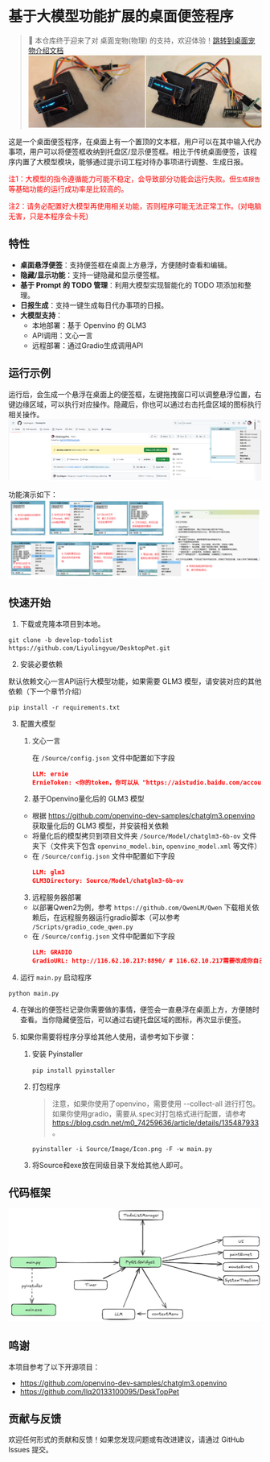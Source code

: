 # 基于大模型功能扩展的桌面便签程序  

> 🎉 本仓库终于迎来了对 桌面宠物(物理) 的支持，欢迎体验！[跳转到桌面宠物介绍文档](Docs/Markdown/DesktopPet.md)
> ![DesktopPet_demo.png](Docs/Images/DesktopPet_demo.jpg)

这是一个桌面便签程序，在桌面上有一个置顶的文本框，用户可以在其中输入代办事项，用户可以将便签框收纳到托盘区/显示便签框。相比于传统桌面便签，该程序内置了大模型模块，能够通过提示词工程对待办事项进行调整、生成日报。

<span style="color: red;">注1：大模型的指令遵循能力可能不稳定，会导致部分功能会运行失败。但`生成报告`等基础功能的运行成功率是比较高的。</span>

<span style="color: red;">注2：请务必配置好大模型再使用相关功能，否则程序可能无法正常工作。(对电脑无害，只是本程序会卡死)</span>

## 特性  
  
- **桌面悬浮便签**：支持便签框在桌面上方悬浮，方便随时查看和编辑。  
- **隐藏/显示功能**：支持一键隐藏和显示便签框。  
- **基于 Prompt 的 TODO 管理**：利用大模型实现智能化的 TODO 项添加和整理。  
- **日报生成**：支持一键生成每日代办事项的日报。  
- **大模型支持**： 
   - 本地部署：基于 Openvino 的 GLM3
   - API调用：文心一言
   - 远程部署：通过Gradio生成调用API

## 运行示例 
运行后，会生成一个悬浮在桌面上的便签框，左键拖拽窗口可以调整悬浮位置，右键边缘区域，可以执行对应操作。隐藏后，你也可以通过右击托盘区域的图标执行相关操作。
![run_example.png](Docs/Images/run_example.png)

功能演示如下：
![run_example2.png](Docs/Images/run_example2.png)

## 快速开始 

1. 下载或克隆本项目到本地。  
```commandline
git clone -b develop-todolist https://github.com/Liyulingyue/DesktopPet.git
```

2. 安装必要依赖

默认依赖文心一言API运行大模型功能，如果需要 GLM3 模型，请安装对应的其他依赖（下一个章节介绍）
```commandline
pip install -r requirements.txt
```

3. 配置大模型
   1. 文心一言

      在 `/Source/config.json` 文件中配置如下字段
        ```json
        LLM: ernie
        ErnieToken: <你的token，你可以从 "https://aistudio.baidu.com/account/accessToken" 获取此token>
        ```

   2. 基于Openvino量化后的 GLM3 模型
    - 根据 https://github.com/openvino-dev-samples/chatglm3.openvino 获取量化后的 GLM3 模型，并安装相关依赖
    - 将量化后的模型拷贝到项目文件夹 `/Source/Model/chatglm3-6b-ov` 文件夹下（文件夹下包含 `openvino_model.bin`, `openvino_model.xml` 等文件）
    - 在 `/Source/config.json` 文件中配置如下字段
        ```json
        LLM: glm3
        GLM3Directory: Source/Model/chatglm3-6b-ov
        ```
   3. 远程服务器部署
     - 以部署Qwen2为例，参考 `https://github.com/QwenLM/Qwen` 下载相关依赖后，在远程服务器运行gradio脚本（可以参考 `/Scripts/gradio_code_qwen.py`
     - 在 `/Source/config.json` 文件中配置如下字段
        ```json
        LLM: GRADIO
        GradioURL: http://116.62.10.217:8890/ # 116.62.10.217需要改成你自己的服务器IP，8890需要改成你自己的端口号
        ```

3. 运行 `main.py` 启动程序
```commandline
python main.py
```

4. 在弹出的便签栏记录你需要做的事情，便签会一直悬浮在桌面上方，方便随时查看。当你隐藏便签后，可以通过右键托盘区域的图标，再次显示便签。  

5. 如果你需要将程序分享给其他人使用，请参考如下步骤：
   1. 安装 Pyinstaller 
      
      `pip install pyinstaller`
   
   2. 打包程序 
       > 注意，如果你使用了openvino，需要使用 --collect-all 进行打包。如果你使用gradio，需要从.spec对打包格式进行配置，请参考 https://blog.csdn.net/m0_74259636/article/details/135487933 。

       `pyinstaller -i Source/Image/Icon.png -F -w main.py` 
   
   3. 将Source和exe放在同级目录下发给其他人即可。

## 代码框架
![workflow.png](Docs/Images/workflow.png)

## 鸣谢
本项目参考了以下开源项目：
- https://github.com/openvino-dev-samples/chatglm3.openvino
- https://github.com/llq20133100095/DeskTopPet

## 贡献与反馈
欢迎任何形式的贡献和反馈！如果您发现问题或有改进建议，请通过 GitHub Issues 提交。
